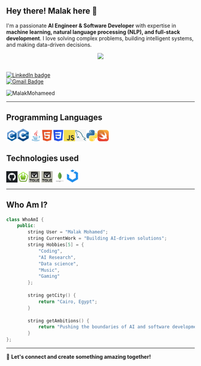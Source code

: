 ## **Hey there! Malak here** 👋  
I'm a passionate **AI Engineer & Software Developer** with expertise in **machine learning, natural language processing (NLP), and full-stack development**. I love solving complex problems, building intelligent systems, and making data-driven decisions.

<div style="text-align:center">
<img src="https://readme-typing-svg.herokuapp.com?font=&color=1E90FF&size=25&center=true&vCenter=true&width=600&height=60&lines=AI+Engineer;Machine+Learning+Specialist;Software+Developer" />
</div>

<br/>

[![LinkedIn badge](https://img.shields.io/badge/-MalakMohameed-blue?style=flat-square&logo=Linkedin&logoColor=white&link=https://www.linkedin.com/in/MalakMohameed)](https://www.linkedin.com/in/MalakMohameed)  
[![Gmail Badge](https://img.shields.io/badge/-malakmohamedabdelrazeq04@gmail.com-c14438?style=flat-square&logo=Gmail&logoColor=white&link=mailto:malakmohamedabdelrazeq04@gmail.com)](mailto:malakmohamedabdelrazeq04@gmail.com)

<p align="left"> <img src="https://komarev.com/ghpvc/?username=MalakMohameed" alt="MalakMohameed" /> </p>

---

## Programming Languages
<img src = 'https://github.com/MalakMohameed/MalakMohameed/blob/main/Images/c_original_logo.png' width = '30'/><img src = 'https://github.com/MalakMohameed/MalakMohameed/blob/main/Images/C%2B%2BLogonobg.png' width = '30'/>  <img src = 'https://github.com/MalakMohameed/MalakMohameed/blob/main/Images/java.svg' width = '30'/><img src = 'https://github.com/MalakMohameed/MalakMohameed/blob/main/Images/HTML5_Badge.png' width = '30'/><img src = 'https://github.com/MalakMohameed/MalakMohameed/blob/main/Images/CSS3_logo.png' width = '30'/><img src = 'https://github.com/MalakMohameed/MalakMohameed/blob/main/Images/JavaScript-logo.png' width = '30'/><img src = 'https://github.com/MalakMohameed/MalakMohameed/blob/main/Images/SQL.png' width = '30'/><img src = 'https://github.com/MalakMohameed/MalakMohameed/blob/main/Images/python.png' width = '30'/><img src = 'https://github.com/MalakMohameed/MalakMohameed/blob/main/Images/swift-programming-language-icon.png' width = '30'/>

## Technologies used

<img src = 'https://github.com/MalakMohameed/MalakMohameed/blob/main/Images/github.png' title='Github' width = '30'/><img src = 'https://github.com/MalakMohameed/MalakMohameed/blob/main/Images/SFML.png' title='SFML' width = '30'/><img src = 
'https://github.com/MalakMohameed/MalakMohameed/blob/main/Images/TGUI.png' title='TGUI' width = '30'/> <img src = 
'https://github.com/MalakMohameed/MalakMohameed/blob/main/Images/TGUI.png' title='TGUI' width = '30'/> <img src = 
'https://github.com/MalakMohameed/MalakMohameed/blob/main/Images/mongodb-icon-2.svg' title='MongoDB' width = '30'/>
<img src = 'https://github.com/MalakMohameed/MalakMohameed/blob/main/Images/UiKit.png' width = '30'/>


---

## **Who Am I?**
```cpp
class WhoAmI {
    public:
        string User = "Malak Mohamed";
        string CurrentWork = "Building AI-driven solutions";
        string Hobbies[5] = {
            "Coding",
            "AI Research",
            "Data science",
            "Music",
            "Gaming"
        };

        string getCity() {
            return "Cairo, Egypt";
        }

        string getAmbitions() {
            return "Pushing the boundaries of AI and software development!";
        }
};
```

---

🚀 **Let's connect and create something amazing together!**
